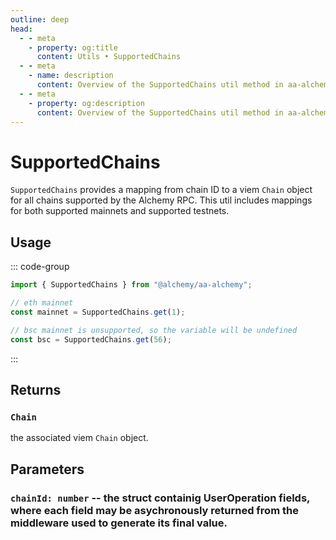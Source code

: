```yaml
---
outline: deep
head:
  - - meta
    - property: og:title
      content: Utils • SupportedChains
  - - meta
    - name: description
      content: Overview of the SupportedChains util method in aa-alchemy
  - - meta
    - property: og:description
      content: Overview of the SupportedChains util method in aa-alchemy
---
```


# SupportedChains

`SupportedChains` provides a mapping from chain ID to a viem `Chain` object for all chains supported by the Alchemy RPC. This util includes mappings for both supported mainnets and supported testnets.

## Usage

::: code-group

```ts [example.ts]
import { SupportedChains } from "@alchemy/aa-alchemy";

// eth mainnet
const mainnet = SupportedChains.get(1);

// bsc mainnet is unsupported, so the variable will be undefined
const bsc = SupportedChains.get(56);
```

:::

## Returns

### `Chain`

the associated viem `Chain` object.

## Parameters

### `chainId: number` -- the struct containig UserOperation fields, where each field may be asychronously returned from the middleware used to generate its final value.
